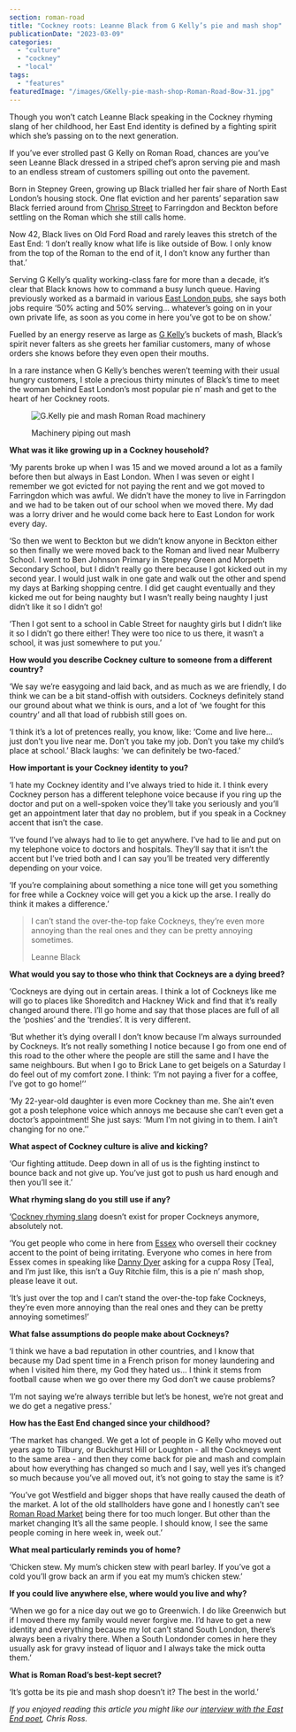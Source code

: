 ```yaml
---
section: roman-road
title: "Cockney roots: Leanne Black from G Kelly’s pie and mash shop"
publicationDate: "2023-03-09"
categories: 
  - "culture"
  - "cockney"
  - "local"
tags: 
  - "features"
featuredImage: "/images/GKelly-pie-mash-shop-Roman-Road-Bow-31.jpg"
---
```


Though you won’t catch Leanne Black speaking in the Cockney rhyming slang of her childhood, her East End identity is defined by a fighting spirit which she’s passing on to the next generation.

If you’ve ever strolled past G Kelly on Roman Road, chances are you’ve seen Leanne Black dressed in a striped chef’s apron serving pie and mash to an endless stream of customers spilling out onto the pavement. 

Born in Stepney Green, growing up Black trialled her fair share of North East London’s housing stock. One flat eviction and her parents’ separation saw Black ferried around from [Chrisp Street](https://romanroadlondon.com/best-east-london-markets/) to Farringdon and Beckton before settling on the Roman which she still calls home.

Now 42, Black lives on Old Ford Road and rarely leaves this stretch of the East End: ‘I don’t really know what life is like outside of Bow. I only know from the top of the Roman to the end of it, I don’t know any further than that.’ 

Serving G Kelly’s quality working-class fare for more than a decade, it’s clear that Black knows how to command a busy lunch queue. Having previously worked as a barmaid in various [East London pubs](https://romanroadlondon.com/emma-tarbard-florist-arms-pub-manager/), she says both jobs require ‘50% acting and 50% serving… whatever’s going on in your own private life, as soon as you come in here you’ve got to be on show.’ 

Fuelled by an energy reserve as large as [G Kelly](https://romanroadlondon.com/g-kelly-pie-mash-shop-working-class-food/)’s buckets of mash, Black’s spirit never falters as she greets her familiar customers, many of whose orders she knows before they even open their mouths. 

In a rare instance when G Kelly’s benches weren’t teeming with their usual hungry customers, I stole a precious thirty minutes of Black’s time to meet the woman behind East London’s most popular pie n’ mash and get to the heart of her Cockney roots.

<figure>

![G.Kelly pie and mash Roman Road machinery](/images/GKelly-pie-mash-shop-Roman-Road-Bow-38-1024x683.jpg)

<figcaption>

Machinery piping out mash

</figcaption>

</figure>

**What was it like growing up in a Cockney household?**

‘My parents broke up when I was 15 and we moved around a lot as a family before then but always in East London. When I was seven or eight I remember we got evicted for not paying the rent and we got moved to Farringdon which was awful. We didn’t have the money to live in Farringdon and we had to be taken out of our school when we moved there. My dad was a lorry driver and he would come back here to East London for work every day.

‘So then we went to Beckton but we didn’t know anyone in Beckton either so then finally we were moved back to the Roman and lived near Mulberry School. I went to Ben Johnson Primary in Stepney Green and Morpeth Secondary School, but I didn’t really go there because I got kicked out in my second year. I would just walk in one gate and walk out the other and spend my days at Barking shopping centre. I did get caught eventually and they kicked me out for being naughty but I wasn’t really being naughty I just didn’t like it so I didn’t go!

‘Then I got sent to a school in Cable Street for naughty girls but I didn’t like it so I didn’t go there either! They were too nice to us there, it wasn’t a school, it was just somewhere to put you.’

**How would you describe Cockney culture to someone from a different country?**

‘We say we’re easygoing and laid back, and as much as we are friendly, I do think we can be a bit stand-offish with outsiders. Cockneys definitely stand our ground about what we think is ours, and a lot of ‘we fought for this country’ and all that load of rubbish still goes on. 

‘I think it’s a lot of pretences really, you know, like: ‘Come and live here… just don’t you live near me. Don’t you take my job. Don’t you take my child’s place at school.’ Black laughs: ‘we can definitely be two-faced.’

**How important is your Cockney identity to you?**

‘I hate my Cockney identity and I’ve always tried to hide it. I think every Cockney person has a different telephone voice because if you ring up the doctor and put on a well-spoken voice they’ll take you seriously and you’ll get an appointment later that day no problem, but if you speak in a Cockney accent that isn’t the case.

‘I’ve found I’ve always had to lie to get anywhere. I’ve had to lie and put on my telephone voice to doctors and hospitals. They’ll say that it isn’t the accent but I’ve tried both and I can say you’ll be treated very differently depending on your voice. 

‘If you’re complaining about something a nice tone will get you something for free while a Cockney voice will get you a kick up the arse. I really do think it makes a difference.’ 

> I can’t stand the over-the-top fake Cockneys, they’re even more annoying than the real ones and they can be pretty annoying sometimes.
> 
> Leanne Black

**What would you say to those who think that Cockneys are a dying breed?**

‘Cockneys are dying out in certain areas. I think a lot of Cockneys like me will go to places like Shoreditch and Hackney Wick and find that it’s really changed around there. I’ll go home and say that those places are full of all the ‘poshies’ and the ‘trendies’. It is very different.

‘But whether it’s dying overall I don’t know because I’m always surrounded by Cockneys. It’s not really something I notice because I go from one end of this road to the other where the people are still the same and I have the same neighbours. But when I go to Brick Lane to get beigels on a Saturday I do feel out of my comfort zone. I think: ‘I’m not paying a fiver for a coffee, I’ve got to go home!’’

‘My 22-year-old daughter is even more Cockney than me. She ain’t even got a posh telephone voice which annoys me because she can’t even get a doctor’s appointment! She just says: ‘Mum I’m not giving in to them. I ain’t changing for no one.’’

**What aspect of Cockney culture is alive and kicking?**

‘Our fighting attitude. Deep down in all of us is the fighting instinct to bounce back and not give up. You’ve just got to push us hard enough and then you’ll see it.’

**What rhyming slang do you still use if any?**

‘[Cockney rhyming slang](https://romanroadlondon.com/cockney-rhyming-slang-money/) doesn’t exist for proper Cockneys anymore, absolutely not. 

‘You get people who come in here from [Essex](https://romanroadlondon.com/is-essex-cockney/) who oversell their cockney accent to the point of being irritating. Everyone who comes in here from Essex comes in speaking like [Danny Dyer](https://romanroadlondon.com/new-generation-famous-cockney-people/) asking for a cuppa Rosy \[Tea\], and I’m just like, this isn’t a Guy Ritchie film, this is a pie n’ mash shop, please leave it out. 

‘It’s just over the top and I can’t stand the over-the-top fake Cockneys, they’re even more annoying than the real ones and they can be pretty annoying sometimes!’

**What false assumptions do people make about Cockneys?**

‘I think we have a bad reputation in other countries, and I know that because my Dad spent time in a French prison for money laundering and when I visited him there, my God they hated us… I think it stems from football cause when we go over there my God don’t we cause problems?

‘I’m not saying we’re always terrible but let’s be honest, we’re not great and we do get a negative press.’ 

**How has the East End changed since your childhood?**

‘The market has changed. We get a lot of people in G Kelly who moved out years ago to Tilbury, or Buckhurst Hill or Loughton - all the Cockneys went to the same area - and then they come back for pie and mash and complain about how everything has changed so much and I say, well yes it’s changed so much because you’ve all moved out, it’s not going to stay the same is it?

‘You’ve got Westfield and bigger shops that have really caused the death of the market. A lot of the old stallholders have gone and I honestly can’t see [Roman Road Market](https://romanroadlondon.com/roman-road-market-history/) being there for too much longer. But other than the market changing It’s all the same people. I should know, I see the same people coming in here week in, week out.’

**What meal particularly reminds you of home?**

‘Chicken stew. My mum’s chicken stew with pearl barley. If you’ve got a cold you’ll grow back an arm if you eat my mum’s chicken stew.’

**If you could live anywhere else, where would you live and why?**

‘When we go for a nice day out we go to Greenwich. I do like Greenwich but if I moved there my family would never forgive me. I’d have to get a new identity and everything because my lot can’t stand South London, there’s always been a rivalry there. When a South Londonder comes in here they usually ask for gravy instead of liquor and I always take the mick outta them.’

**What is Roman Road’s best-kept secret?**

‘It’s gotta be its pie and mash shop doesn’t it? The best in the world.’

_If you enjoyed reading this article you might like our [interview with the East End poet](https://romanroadlondon.com/chris-ross-east-end-poet/), Chris Ross._

